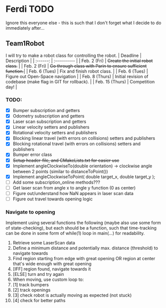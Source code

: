 # Ferdi TODO
Ignore this everyone else - this is such that I don't forget what I decide to do immediately after...

## Team1Robot
I will try to make a robot class for controlling the robot.
| Deadline        | Description                                                   |
| :------:        | :----------                                                   |
| Feb. 2 (Fri)    | ~~Create the initial robot class.~~                           |
| Feb. 2 (Fri)    | ~~Go through class with Parin to ensure sufficient function.~~|
| Feb. 6 (Tues)   | Fix and finish robot class.                                   |
| Feb. 6 (Tues)   | Figure out Open-Space navigation                              |
| Feb. 8 (Thurs)  | Initial revision of codebase (make flag in GIT for rollback). |
| Feb. 15 (Thurs) | Competition day!                                              |

### TODO:
- [x] Bumper subscription and getters
- [x] Odometry subscription and getters
- [x] Laser scan subscription and getters
- [x] Linear velocity setters and publishers
- [x] Rotational velocity setters and publishers
- [x] Blocking linear travel (with errors on collisions) setters and publishers
- [x] Blocking rotational travel (with errors on collisions) setters and publishers
- [x] Bumper error class
- [x] ~~Setup header-file, and CMakeLists.txt for easier use~~
- [x] Implement angleClockwiseTo(double orientation) -> clockwise angle between 2 points (similar to distanceToPoint())
- [x] Implement angleClockwiseToPoint( double target_x, double target_y );
- [ ] Add some subscription_online methods???
- [ ] Get laser scan from angle x to angle y function (0 as center)
- [ ] Figure out/understand how NaN appears in laser scan data
- [ ] Figure out travel towards opening logic

### Navigate to opening
Implement using several functions the following (maybe also use some form of state-checking), but each should be a function, such that time-tracking can be done in some form of while(1) loop in main(...) for readability.

1. Retrieve some LaserScan data
2. Define a minimum distance and potentially max. distance (threshold) to navigate towards
3. Find region starting from edge with great opening OR region at center that's wide enough with great opening
4. [IFF] region found, navigate towards it
5. [ELSE] turn and try again
6. When moving, use custom loop to:
7. [1] track bumpers
8. [2] track openings
9. [3] check robot is actually moving as expected (not stuck)
9. [4] check for better paths

